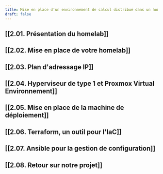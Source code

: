 ```yaml
---
title: Mise en place d'un environnement de calcul distribué dans un homelab
draft: false
---
```

## [[2.01. Présentation du homelab]]
## [[2.02. Mise en place de votre homelab]]
## [[2.03. Plan d'adressage IP]]
## [[2.04. Hyperviseur de type 1 et Proxmox Virtual Environnement]]

## [[2.05. Mise en place de la machine de déploiement]]
## [[2.06. Terraform, un outil pour l'IaC]]
## [[2.07. Ansible pour la gestion de configuration]]

## [[2.08. Retour sur notre projet]]
